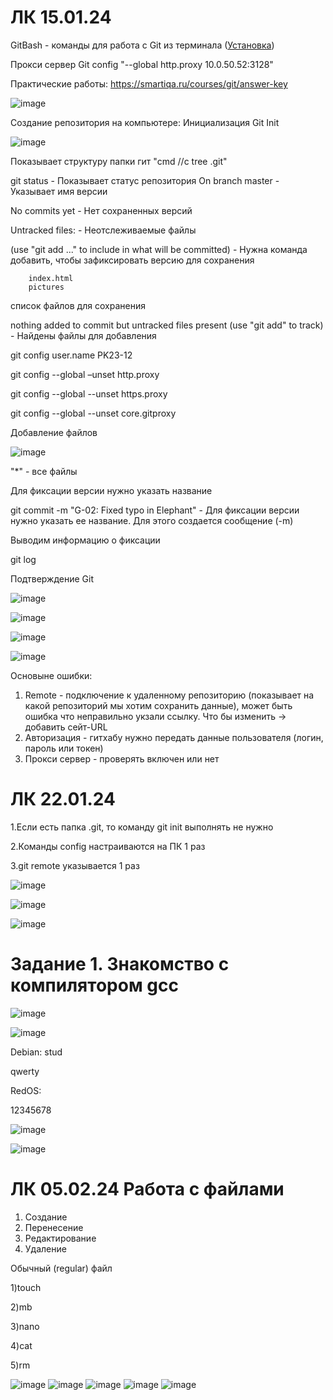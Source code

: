 # ЛК 15.01.24
GitBash - команды для работа с Git из терминала ([Установка](https://git-scm.com/downloads))

Прокси сервер Git config "--global http.proxy 10.0.50.52:3128"

Практические работы: https://smartiqa.ru/courses/git/answer-key

![image](https://github.com/davlat777/6semsetr/assets/113089483/b02a2ee8-a108-47b0-9af4-bb8dc8ca6a8d)

Создание репозитория на компьютере: Инициализация Git Init

![image](https://github.com/davlat777/6semsetr/assets/113089483/b0fc3ffb-82dc-4a76-9ce2-f87d68406f53)

Показывает структуру папки гит "cmd //c tree .git"

git status - Показывает статус репозитория
On branch master - Указывает имя версии

No commits yet - Нет сохраненных версий

Untracked files: - Неотслеживаемые файлы

  (use "git add <file>..." to include in what will be committed) - Нужна команда добавить, чтобы зафиксировать версию для сохранения
  
        index.html
        pictures 
список файлов для сохранения

nothing added to commit but untracked files present (use "git add" to track) - Найдены файлы для добавления

git config user.name PK23-12

git config --global –unset http.proxy

git config --global --unset https.proxy

git config --global --unset core.gitproxy

Добавление файлов

![image](https://github.com/davlat777/6semsetr/assets/113089483/2b863e18-1aa1-44e0-9c51-d15bb3ea0caf)

"*" - все файлы

Для фиксации версии нужно указать название

git commit -m "G-02: Fixed typo in Elephant" - Для фиксации версии нужно указать ее название. Для этого создается сообщение (-m)

Выводим информацию о фиксации

git log

Подтверждение Git

![image](https://github.com/davlat777/6semsetr/assets/113089483/67d57d68-92a7-47f3-8dfa-a09fa0e3e077)

![image](https://github.com/davlat777/6semsetr/assets/113089483/9c1034f9-3201-4f28-b831-7763474cfcea)

![image](https://github.com/davlat777/6semsetr/assets/113089483/b21a29b9-9496-471f-b43b-55905e7ba987)

![image](https://github.com/davlat777/6semsetr/assets/113089483/24ce3a03-8ff6-473b-8ca0-33c0aee0588a)

Основыне ошибки:

1. Remote - подключение к удаленному репозиторию (показывает на какой репозиторий мы хотим сохранить данные), может быть ошибка что неправильно укзали ссылку. Что бы изменить -> добавить сейт-URL
2. Авторизация - гитхабу нужно передать данные пользователя (логин, пароль или токен)
3. Прокси сервер - проверять включен или нет

# ЛК 22.01.24

1.Если есть папка .git, то команду git init выполнять не нужно

2.Команды config настраиваются на ПК 1 раз

3.git remote указывается 1 раз

![image](https://github.com/davlat777/6semsetr/assets/113089483/62249f7d-f52d-4dbe-961f-d3d6656de639)

![image](https://github.com/davlat777/6semsetr/assets/113089483/349678c5-f5a3-41ca-926d-718efb60f8c8)

![image](https://github.com/davlat777/6semsetr/assets/113089483/a9522be2-c4c8-4f78-9c5b-1dc3d46b870d)

# Задание 1. Знакомство с компилятором gcc

![image](https://github.com/davlat777/6semsetr/assets/113089483/ac9c9c28-abaa-4ed1-b964-5aeebe92b5bc)

![image](https://github.com/davlat777/6semsetr/assets/113089483/72ab62c1-49b1-4197-a73e-46fa6699301d)

Debian:
stud

qwerty

RedOS:

12345678

![image](https://github.com/davlat777/6semsetr/assets/113089483/df5d12a5-957c-4792-aea0-780a9d4ac210)

![image](https://github.com/davlat777/6semsetr/assets/113089483/328b382c-5dd5-43c6-bc08-e9c20419ab6c)


# ЛК 05.02.24 Работа с файлами

1. Создание
2. Перенесение
3. Редактирование
4. Удаление

Обычный (regular) файл

1)touch

2)mb

3)nano

4)cat

5)rm

![image](https://github.com/davlat777/6semsetr/assets/113089483/e28e3a71-e067-4cc4-9eb7-81fce02d6c61)
![image](https://github.com/davlat777/6semsetr/assets/113089483/988c4b7e-589a-476e-83a4-217ab09fdebb)
![image](https://github.com/davlat777/6semsetr/assets/113089483/4043905a-9c41-4775-803d-35343d6887d2)
![image](https://github.com/davlat777/6semsetr/assets/113089483/5f27bc80-3217-45de-9a83-b8c87484f2e8)
![image](https://github.com/davlat777/6semsetr/assets/113089483/8b97b44b-e856-42c3-8f6c-8d4483f9f256)



